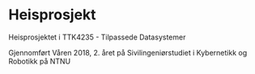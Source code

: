 # Heisprosjekt
Heisprosjektet i TTK4235 - Tilpassede Datasystemer

Gjennomført Våren 2018, 2. året på Sivilingeniørstudiet i Kybernetikk og Robotikk på NTNU

